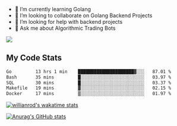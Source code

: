 
- 🌱 I’m currently learning Golang
- 👯 I’m looking to collaborate on Golang Backend Projects
- 🤔 I’m looking for help with backend projects
- 💬 Ask me about Algorithmic Trading Bots

![](https://github-profile-trophy.vercel.app/?username=kevinbarrero)

## My Code Stats

<!--START_SECTION:waka-->

```txt
Go         13 hrs 1 min    █████████████████████▓░░░   87.01 %
Bash       35 mins         █░░░░░░░░░░░░░░░░░░░░░░░░   03.97 %
SQL        30 mins         █░░░░░░░░░░░░░░░░░░░░░░░░   03.37 %
Makefile   19 mins         ▓░░░░░░░░░░░░░░░░░░░░░░░░   02.15 %
Docker     17 mins         ▒░░░░░░░░░░░░░░░░░░░░░░░░   01.97 %
```

<!--END_SECTION:waka-->

[![willianrod's wakatime stats](https://github-readme-stats.vercel.app/api/wakatime?username=holdandup&layout=compact&theme=react&custom_title=Wakatime%20All%20Time%20Stats&langs_count=8)](https://github.com/anuraghazra/github-readme-stats)

[![Anurag's GitHub stats](https://github-readme-stats.vercel.app/api?username=Kevinbarrero)](https://github.com/anuraghazra/github-readme-stats)




